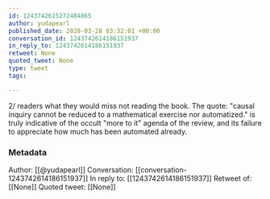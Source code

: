 ```yaml
---
id: 1243742615272484865
author: yudapearl
published_date: 2020-03-28 03:32:01 +00:00
conversation_id: 1243742614186151937
in_reply_to: 1243742614186151937
retweet: None
quoted_tweet: None
type: tweet
tags:

---
```


2/  readers what they would miss not reading the book. The quote: "causal inquiry cannot be reduced to a mathematical exercise nor automatized." is truly indicative of the occult "more to it" agenda of the review, and its failure to appreciate how much has been automated already.

### Metadata

Author: [[@yudapearl]]
Conversation: [[conversation-1243742614186151937]]
In reply to: [[1243742614186151937]]
Retweet of: [[None]]
Quoted tweet: [[None]]
